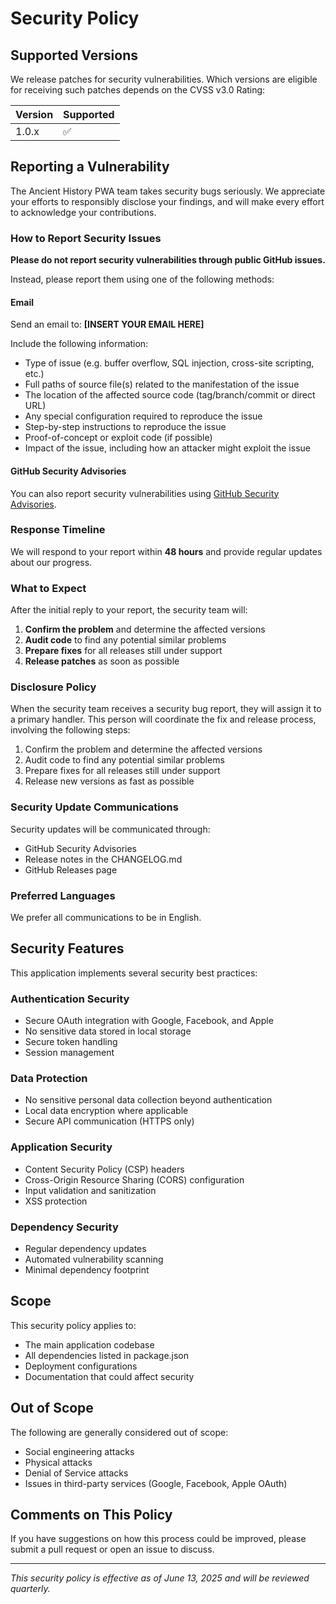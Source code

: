 # Security Policy

## Supported Versions

We release patches for security vulnerabilities. Which versions are eligible for receiving such patches depends on the CVSS v3.0 Rating:

| Version | Supported          |
| ------- | ------------------ |
| 1.0.x   | :white_check_mark: |

## Reporting a Vulnerability

The Ancient History PWA team takes security bugs seriously. We appreciate your efforts to responsibly disclose your findings, and will make every effort to acknowledge your contributions.

### How to Report Security Issues

**Please do not report security vulnerabilities through public GitHub issues.**

Instead, please report them using one of the following methods:

#### Email
Send an email to: **[INSERT YOUR EMAIL HERE]**

Include the following information:
- Type of issue (e.g. buffer overflow, SQL injection, cross-site scripting, etc.)
- Full paths of source file(s) related to the manifestation of the issue
- The location of the affected source code (tag/branch/commit or direct URL)
- Any special configuration required to reproduce the issue
- Step-by-step instructions to reproduce the issue
- Proof-of-concept or exploit code (if possible)
- Impact of the issue, including how an attacker might exploit the issue

#### GitHub Security Advisories
You can also report security vulnerabilities using [GitHub Security Advisories](https://github.com/CreatiqueMedia/ancient-history-trivia-pwa/security/advisories/new).

### Response Timeline

We will respond to your report within **48 hours** and provide regular updates about our progress.

### What to Expect

After the initial reply to your report, the security team will:

1. **Confirm the problem** and determine the affected versions
2. **Audit code** to find any potential similar problems
3. **Prepare fixes** for all releases still under support
4. **Release patches** as soon as possible

### Disclosure Policy

When the security team receives a security bug report, they will assign it to a primary handler. This person will coordinate the fix and release process, involving the following steps:

1. Confirm the problem and determine the affected versions
2. Audit code to find any potential similar problems
3. Prepare fixes for all releases still under support
4. Release new versions as fast as possible

### Security Update Communications

Security updates will be communicated through:
- GitHub Security Advisories
- Release notes in the CHANGELOG.md
- GitHub Releases page

### Preferred Languages

We prefer all communications to be in English.

## Security Features

This application implements several security best practices:

### Authentication Security
- Secure OAuth integration with Google, Facebook, and Apple
- No sensitive data stored in local storage
- Secure token handling
- Session management

### Data Protection
- No sensitive personal data collection beyond authentication
- Local data encryption where applicable
- Secure API communication (HTTPS only)

### Application Security
- Content Security Policy (CSP) headers
- Cross-Origin Resource Sharing (CORS) configuration
- Input validation and sanitization
- XSS protection

### Dependency Security
- Regular dependency updates
- Automated vulnerability scanning
- Minimal dependency footprint

## Scope

This security policy applies to:
- The main application codebase
- All dependencies listed in package.json
- Deployment configurations
- Documentation that could affect security

## Out of Scope

The following are generally considered out of scope:
- Social engineering attacks
- Physical attacks
- Denial of Service attacks
- Issues in third-party services (Google, Facebook, Apple OAuth)

## Comments on This Policy

If you have suggestions on how this process could be improved, please submit a pull request or open an issue to discuss.

---

*This security policy is effective as of June 13, 2025 and will be reviewed quarterly.*
